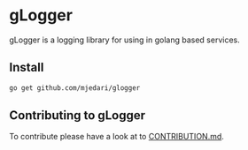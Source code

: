 # gLogger
gLogger is a logging library for using in golang based services.

## Install

```bash
go get github.com/mjedari/glogger
```

## Contributing to gLogger
To contribute please have a look at to [CONTRIBUTION.md](https://repo.abanicon.com/abantheter-microservices/glogger/-/blob/main/CONTRIBUTION.md).
